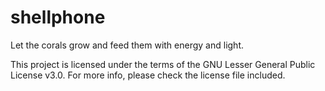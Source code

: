 # shellphone
Let the corals grow and feed them with energy and light.

This project is licensed under the terms of the GNU Lesser General Public License v3.0. For more info, please check the license file included.
